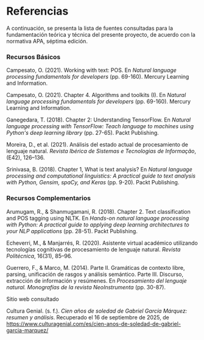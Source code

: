 # Referencias

A continuación, se presenta la lista de fuentes consultadas para la fundamentación teórica y técnica del presente proyecto, de acuerdo con la normativa APA, séptima edición.

### Recursos Básicos

Campesato, O. (2021). Working with text: POS. En *Natural language processing fundamentals for developers* (pp. 69-160). Mercury Learning and Information.

Campesato, O. (2021). Chapter 4. Algorithms and toolkits (I). En *Natural language processing fundamentals for developers* (pp. 69-160). Mercury Learning and Information.

Ganegedara, T. (2018). Chapter 2: Understanding TensorFlow. En *Natural language processing with TensorFlow: Teach language to machines using Python's deep learning library* (pp. 27-65). Packt Publishing.

Moreira, D., et al. (2021). Análisis del estado actual de procesamiento de lenguaje natural. *Revista Ibérica de Sistemas e Tecnologias de Informação*, (E42), 126–136.

Srinivasa, B. (2018). Chapter 1, What is text analysis? En *Natural language processing and computational linguistics: A practical guide to text analysis with Python, Gensim, spaCy, and Keras* (pp. 9-20). Packt Publishing.

### Recursos Complementarios

Arumugam, R., & Shanmugamani, R. (2018). Chapter 2. Text classification and POS tagging using NLTK. En *Hands-on natural language processing with Python: A practical guide to applying deep learning architectures to your NLP applications* (pp. 28-51). Packt Publishing.

Echeverri, M., & Manjarrés, R. (2020). Asistente virtual académico utilizando tecnologías cognitivas de procesamiento de lenguaje natural. *Revista Politécnica*, 16(31), 85–96.

Guerrero, F., & Marco, M. (2014). Parte II. Gramáticas de contexto libre, parsing, unificación de rasgos y análisis semántico. Parte III. Discurso, extracción de información y resúmenes. En *Procesamiento del lenguaje natural. Monografías de la revista NeoInstrumenta* (pp. 30-87).

Sitio web consultado

Cultura Genial. (s. f.). *Cien años de soledad de Gabriel García Márquez: resumen y análisis*. Recuperado el 16 de septiembre de 2025, de https://www.culturagenial.com/es/cien-anos-de-soledad-de-gabriel-garcia-marquez/
